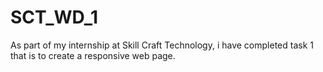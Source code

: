 # SCT_WD_1
As part of my internship at Skill Craft Technology, i have completed task 1 that is to create a responsive web page.
